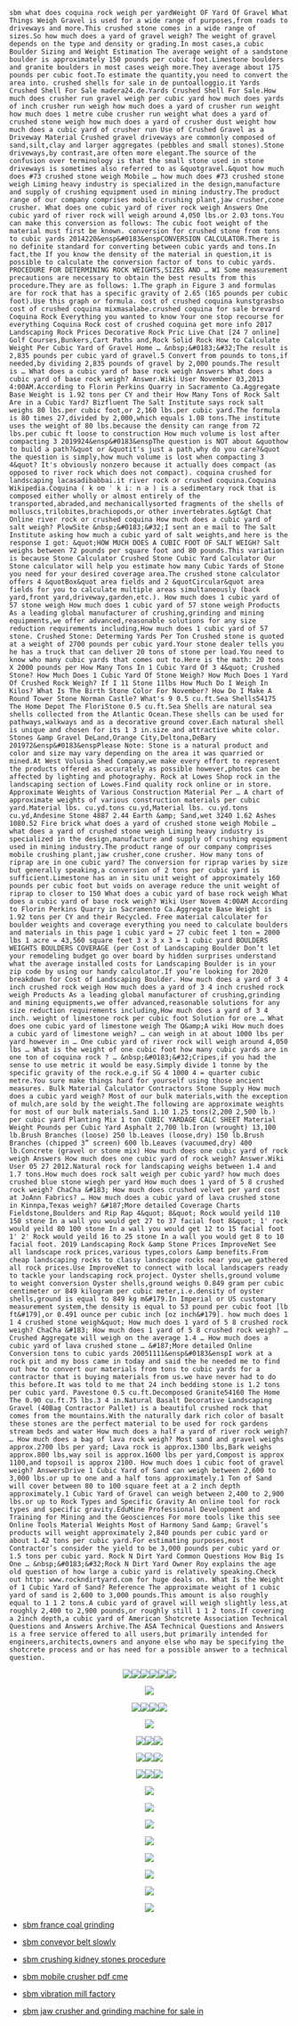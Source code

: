 
```
sbm what does coquina rock weigh per yardWeight OF Yard Of Gravel What Things Weigh Gravel is used for a wide range of purposes,from roads to driveways and more.This crushed stone comes in a wide range of sizes.So how much does a yard of gravel weigh? The weight of gravel depends on the type and density or grading.In most cases,a cubic Boulder Sizing and Weight Estimation The average weight of a sandstone boulder is approximately 150 pounds per cubic foot.Limestone boulders and granite boulders in most cases weigh more.They average about 175 pounds per cubic foot.To estimate the quantity,you need to convert the area into. crushed shells for sale in de puntoalloggio.it Yards Crushed Shell For Sale madera24.de.Yards Crushed Shell For Sale.How much does crusher run gravel weigh per cubic yard how much does yards of inch crusher run weigh how much does a yard of crusher run weight how much does 1 metre cube crusher run weight what does a yard of crushed stone weigh how much does a yard of crusher dust weight how much does a cubic yard of crusher run Use of Crushed Gravel as a Driveway Material Crushed gravel driveways are commonly composed of sand,silt,clay and larger aggregates (pebbles and small stones).Stone driveways,by contrast,are often more elegant.The source of the confusion over terminology is that the small stone used in stone driveways is sometimes also referred to as &quotgravel.&quot how much does #73 crushed stone weigh Mobile … how much does #73 crushed stone weigh Liming heavy industry is specialized in the design,manufacture and supply of crushing equipment used in mining industry.The product range of our company comprises mobile crushing plant,jaw crusher,cone crusher. What does one cubic yard of river rock weigh Answers One cubic yard of river rock will weigh around 4,050 lbs.or 2.03 tons.You can make this conversion as follows: The cubic foot weight of the material must first be known. conversion for crushed stone from tons to cubic yards 2014220&ensp&#0183&enspCONVERSION CALCULATOR.There is no definite standard for converting between cubic yards and tons.In fact,the If you know the density of the material in question,it is possible to calculate the conversion factor of tons to cubic yards. PROCEDURE FOR DETERMINING ROCK WEIGHTS,SIZES AND … WI Some measurement precautions are necessary to obtain the best results from this procedure.They are as follows: 1.The graph in Figure 3 and formulas are for rock that has a specific gravity of 2.65 (165 pounds per cubic foot).Use this graph or formula. cost of crushed coquina kunstgrasbso cost of crushed coquina mixmasalabe.crushed coquina for sale brevard Coquina Rock Everything you wanted to know Your one stop recourse for everything Coquina Rock cost of crushed coquina get more info 2017 Landscaping Rock Prices Decorative Rock Pric Live Chat [24 7 online] Golf Courses,Bunkers,Cart Paths and,Rock Solid Rock How to Calculate Weight Per Cubic Yard of Gravel Home … &nbsp;&#0183;&#32;The result is 2,835 pounds per cubic yard of gravel.5 Convert from pounds to tons,if needed,by dividing 2,835 pounds of gravel by 2,000 pounds.The result is … What does a cubic yard of base rock weigh Answers What does a cubic yard of base rock weigh? Answer.Wiki User November 03,2013 4:00AM.According to Florin Perkins Quarry in Sacramento Ca.Aggregate Base Weight is 1.92 tons per CY and their How Many Tons of Rock Salt Are in a Cubic Yard? Bizfluent The Salt Institute says rock salt weighs 80 lbs.per cubic foot,or 2,160 lbs.per cubic yard.The formula is 80 times 27,divided by 2,000,which equals 1.08 tons.The institute uses the weight of 80 lbs.because the density can range from 72 lbs.per cubic ft loose to construction How much volume is lost after compacting 3 2019924&ensp&#0183&enspThe question is NOT about &quothow to build a path?&quot or &quotit's just a path,why do you care?&quot the question is simply,how much volume is lost when compacting 3 4&quot? It's obviously nonzero because it actually does compact (as opposed to river rock which does not compact). coquina crushed for landscaping lacasadibabbai.it river rock or crushed coquina.Coquina Wikipedia.Coquina ( k oʊ ˈ k iː n ə ) is a sedimentary rock that is composed either wholly or almost entirely of the transported,abraded,and mechanicallysorted fragments of the shells of molluscs,trilobites,brachiopods,or other invertebrates.&gt&gt Chat Online river rock or crushed coquina How much does a cubic yard of salt weigh? PlowSite &nbsp;&#0183;&#32;I sent an e mail to The Salt Institute asking how much a cubic yard of salt weights,and here is the response I got: &quot;HOW MUCH DOES A CUBIC FOOT OF SALT WEIGH? Salt weighs between 72 pounds per square foot and 80 pounds.This variation is because Stone Calculator Crushed Stone Cubic Yard Calculator Our Stone calculator will help you estimate how many Cubic Yards of Stone you need for your desired coverage area.The crushed stone calculator offers 4 &quotBox&quot area fields and 2 &quotCircular&quot area fields for you to calculate multiple areas simultaneously (back yard,front yard,driveway,garden,etc.). How much does 1 cubic yard of 57 stone weigh How much does 1 cubic yard of 57 stone weigh Products As a leading global manufacturer of crushing,grinding and mining equipments,we offer advanced,reasonable solutions for any size reduction requirements including,How much does 1 cubic yard of 57 stone. Crushed Stone: Determing Yards Per Ton Crushed stone is quoted at a weight of 2700 pounds per cubic yard.Your stone dealer tells you he has a truck that can deliver 20 tons of stone per load.You need to know who many cubic yards that comes out to.Here is the math: 20 tons X 2000 pounds per How Many Tons In 1 Cubic Yard Of 3 4&quot; Crushed Stone? How Much Does 1 Cubic Yard Of Stone Weigh? How Much Does 1 Yard Of Crushed Rock Weigh? If I 11 Stone 11lbs How Much Do I Weigh In Kilos? What Is The Birth Stone Color For November? How Do I Make A Round Tower Stone Norman Castle? What's 9 0.5 cu.ft.Sea Shells54175 The Home Depot The FloriStone 0.5 cu.ft.Sea Shells are natural sea shells collected from the Atlantic Ocean.These shells can be used for pathways,walkways and as a decorative ground cover.Each natural shell is unique and chosen for its 1 3 in.size and attractive white color. Stones &amp Gravel DeLand,Orange City,Deltona,DeBary 201972&ensp&#0183&enspPlease Note: Stone is a natural product and color and size may vary depending on the area it was quarried or mined.At West Volusia Shed Company,we make every effort to represent the products offered as accurately as possible however,photos can be affected by lighting and photography. Rock at Lowes Shop rock in the landscaping section of Lowes.Find quality rock online or in store. Approximate Weights of Various Construction Material Per … A chart of approximate weights of various construction materials per cubic yard.Material lbs. cu.yd.tons cu.yd,Material lbs. cu.yd.tons cu.yd,Andesine Stone 4887 2.44 Earth &amp; Sand,wet 3240 1.62 Ashes 1080.52 Fire brick what does a yard of crushed stone weigh Mobile … what does a yard of crushed stone weigh Liming heavy industry is specialized in the design,manufacture and supply of crushing equipment used in mining industry.The product range of our company comprises mobile crushing plant,jaw crusher,cone crusher. How many tons of riprap are in one cubic yard? The conversion for riprap varies by size but generally speaking,a conversion of 2 tons per cubic yard is sufficient.Limestone has an in situ unit weight of approximately 160 pounds per cubic foot but voids on average reduce the unit weight of riprap to closer to 150 What does a cubic yard of base rock weigh What does a cubic yard of base rock weigh? Wiki User Novem 4:00AM According to Florin Perkins Quarry in Sacramento Ca.Aggregate Base Weight is 1.92 tons per CY and their Recycled. Free material calculater for boulder weights and coverage everything you need to calculate boulders and materials in this page 1 cubic yard = 27 cubic feet 1 ton = 2000 lbs 1 acre = 43,560 square feet 3 x 3 x 3 = 1 cubic yard BOULDERS WEIGHTS BOULDERS COVERAGE (per Cost of Landscaping Boulder Don’t let your remodeling budget go over board by hidden surprises understand what the average installed costs for Landscaping Boulder is in your zip code by using our handy calculator.If you’re looking for 2020 breakdown for Cost of Landscaping Boulder. How much does a yard of 3 4 inch crushed rock weigh How much does a yard of 3 4 inch crushed rock weigh Products As a leading global manufacturer of crushing,grinding and mining equipments,we offer advanced,reasonable solutions for any size reduction requirements including,How much does a yard of 3 4 inch. weight of limestone rock per cubic foot Solution for ore … What does one cubic yard of limestone weigh The Q&amp;A wiki How much does a cubic yard of limestone weigh? … can weigh in at about 1000 lbs per yard however in … One cubic yard of river rock will weigh around 4,050 lbs … What is the weight of one cubic foot how many cubic yards are in one ton of coquina rock ? … &nbsp;&#0183;&#32;Cripes,if you had the sense to use metric it would be easy.Simply divide 1 tonne by the specific gravity of the rock.e.g.if SG 4 1000 4 = quarter cubic metre.You sure make things hard for yourself using those ancient measures. Bulk Material Calculator Contractors Stone Supply How much does a cubic yard weigh? Most of our bulk materials,with the exception of mulch,are sold by the weight.The following are approximate weights for most of our bulk materials.Sand 1.10 1.25 tons(2,200 2,500 lb.) per cubic yard Planting Mix 1 ton CUBIC YARDAGE CALC SHEET Material Weight Pounds per Cubic Yard Asphalt 2,700 lb.Iron (wrought) 13,100 lb.Brush Branches (loose) 250 lb.Leaves (loose,dry) 150 lb.Brush Branches (chipped 3” screen) 600 lb.Leaves (vacuumed,dry) 400 lb.Concrete (gravel or stone mix) How much does one cubic yard of rock weigh Answers How much does one cubic yard of rock weigh? Answer.Wiki User 05 27 2012.Natural rock for landscaping weighs between 1.4 and 1.7 tons.How much does rock salt weigh per cubic yard? how much does crushed blue stone wiegh per yard How much does 1 yard of 5 8 crushed rock weigh? ChaCha &#183; How much does crushed velvet per yard cost at JoAnn Fabrics? … How much does a cubic yard of lava crushed stone in Kinnpa,Texas weigh? &#187;More detailed Coverage Charts Fieldstone,Boulders and Rip Rap 4&quot; 8&quot; Rock would yeild 110 150 stone In a wall you would get 27 to 37 facial foot 8&quot; 1' rock would yeild 80 100 stone In a wall you would get 12 to 15 facial foot 1' 2' Rock would yeild 16 to 25 stone In a wall you would get 8 to 10 facial foot. 2019 Landscaping Rock &amp Stone Prices ImproveNet See all landscape rock prices,various types,colors &amp benefits.From cheap landscaping rocks to classy landscape rocks near you,we gathered all rock prices.Use ImproveNet to connect with local landscapers ready to tackle your landscaping rock project. Oyster shells,ground volume to weight conversion Oyster shells,ground weighs 0.849 gram per cubic centimeter or 849 kilogram per cubic meter,i.e.density of oyster shells,ground is equal to 849 kg m&#179.In Imperial or US customary measurement system,the density is equal to 53 pound per cubic foot [lb ft&#179],or 0.491 ounce per cubic inch [oz inch&#179]. how much does 1 1 4 crushed stone weigh&quot; How much does 1 yard of 5 8 crushed rock weigh? ChaCha &#183; How much does 1 yard of 5 8 crushed rock weigh? … Crushed Aggregate will weigh on the average 1.4 … How much does a cubic yard of lava crushed stone … &#187;More detailed Online Conversion tons to cubic yards 20051111&ensp&#0183&enspI work at a rock pit and my boss came in today and said the he needed me to find out how to convert our materials from tons to cubic yards for a contractor that is buying materials from us.we have never had to do this before.It was told to me that 24 inch bedding stone is 1.2 tons per cubic yard. Pavestone 0.5 cu.ft.Decomposed Granite54160 The Home The 0.90 cu.ft.75 lbs.3 4 in.Natural Basalt Decorative Landscaping Gravel (40Bag Contractor Pallet) is a beautiful crushed rock that comes from the mountains.With the naturally dark rich color of basalt these stones are the perfect material to be used for rock gardens stream beds and water How much does a half a yard of river rock weigh? … How much does a bag of lava rock weigh? Most sand and gravel weighs approx.2700 lbs per yard; Lava rock is approx.1300 lbs,Bark weighs approx.800 lbs,way soil is approx.1600 lbs per yard,Compost is approx 1100,and topsoil is approx 2100. How much does 1 cubic foot of gravel weigh? AnswersDrive 1 Cubic Yard of Sand can weigh between 2,600 to 3,000 lbs.or up to one and a half tons approximately.1 Ton of Sand will cover between 80 to 100 square feet at a 2 inch depth approximately.1 Cubic Yard of Gravel can weigh between 2,400 to 2,900 lbs.or up to Rock Types and Specific Gravity An online tool for rock types and specific gravity.EduMine Professional Development and Training for Mining and the Geosciences For more tools like this see Online Tools Material Weights Most of Harmony Sand &amp; Gravel’s products will weight approximately 2,840 pounds per cubic yard or about 1.42 tons per cubic yard.For estimating purposes,most Contractor’s consider the yield to be 3,000 pounds per cubic yard or 1.5 tons per cubic yard. Rock N Dirt Yard Common Questions How Big Is One … &nbsp;&#0183;&#32;Rock N Dirt Yard Owner Roy explains the age old question of how large a cubic yard is relatively speaking.Check out http: www.rockndirtyard.com for huge deals on. What Is the Weight of 1 Cubic Yard of Sand? Reference The approximate weight of 1 cubic yard of sand is 2,600 to 3,000 pounds.This amount is also roughly equal to 1 1 2 tons.A cubic yard of gravel will weigh slightly less,at roughly 2,400 to 2,900 pounds,or roughly still 1 1 2 tons.If covering a 2inch depth,a cubic yard of American Shotcrete Association Technical Questions and Answers Archive.The ASA Technical Questions and Answers is a free service offered to all users,but primarily intended for engineers,architects,owners and anyone else who may be specifying the shotcrete process and or has need for a possible answer to a technical question. 
```

<div align="center">
  
<a rel="nofollow" href="https://m.shibang-china.com?f=github&k=sbm+what+does+coquina+rock+weigh+per+yard"><img src="https://static.shibang-china.com/en/l.png"></a><img src="https://static.shibang-china.com/en/hw.png"><a rel="nofollow" href="https://m.shibang-china.com/product/?f=github&k=sbm+what+does+coquina+rock+weigh+per+yard"><img src="https://static.shibang-china.com/en/p.png"></a><a rel="nofollow" href="https://m.shibang-china.com/cases/?f=github&k=sbm+what+does+coquina+rock+weigh+per+yard"><img src="https://static.shibang-china.com/en/c.png"></a><a rel="nofollow" href="https://m.shibang-china.com/news/?f=github&k=sbm+what+does+coquina+rock+weigh+per+yard"><img src="https://static.shibang-china.com/en/n.png"></a><a rel="nofollow" href="https://m.shibang-china.com?f=github&k=sbm+what+does+coquina+rock+weigh+per+yard"><img src="https://static.shibang-china.com/en/m.png"></a>

<a rel="nofollow" href="https://m.shibang-china.com/product/?f=github&k=sbm+what+does+coquina+rock+weigh+per+yard"><img src="https://static.shibang-china.com/en/b.jpg"></a>
  
<a rel="nofollow" href="https://m.shibang-china.com/solution-aggregate.html?f=github&k=sbm+what+does+coquina+rock+weigh+per+yard"><img src="https://static.shibang-china.com/en/a.jpg"></a><a rel="nofollow" href="https://m.shibang-china.com/solution-mine.html?f=github&k=sbm+what+does+coquina+rock+weigh+per+yard"><img src="https://static.shibang-china.com/en/m.jpg"></a><a rel="nofollow" href="https://m.shibang-china.com/solution-mill.html?f=github&k=sbm+what+does+coquina+rock+weigh+per+yard"><img src="https://static.shibang-china.com/en/g.jpg"></a><a rel="nofollow" href="https://m.shibang-china.com/solution-epc.html?f=github&k=sbm+what+does+coquina+rock+weigh+per+yard"><img src="https://static.shibang-china.com/en/e.jpg"></a>

<a rel="nofollow" href="https://m.shibang-china.com/product/?f=github&k=sbm+what+does+coquina+rock+weigh+per+yard"><img src="https://static.shibang-china.com/en/a-p.png"></a>

<a rel="nofollow" href="https://m.shibang-china.com/product/crusher/c6x.html?f=github&k=sbm+what+does+coquina+rock+weigh+per+yard"><img src="https://static.shibang-china.com/en/j.jpg"></a><a rel="nofollow" href="https://m.shibang-china.com/product/crusher/ci5x.html?f=github&k=sbm+what+does+coquina+rock+weigh+per+yard"><img src="https://static.shibang-china.com/en/i.jpg"></a><a rel="nofollow" href="https://m.shibang-china.com/product/crusher/hst.html?f=github&k=sbm+what+does+coquina+rock+weigh+per+yard"><img src="https://static.shibang-china.com/en/c.jpg"></a>

<a rel="nofollow" href="https://m.shibang-china.com/product/mill/mtw.html?f=github&k=sbm+what+does+coquina+rock+weigh+per+yard"><img src="https://static.shibang-china.com/en/mtw.jpg"></a><a rel="nofollow" href="https://m.shibang-china.com/product/mill/scm.html?f=github&k=sbm+what+does+coquina+rock+weigh+per+yard"><img src="https://static.shibang-china.com/en/scm.jpg"></a><a rel="nofollow" href="https://m.shibang-china.com/product/mill/lm.html?f=github&k=sbm+what+does+coquina+rock+weigh+per+yard"><img src="https://static.shibang-china.com/en/lm.jpg"></a>

<a rel="nofollow" href="https://m.shibang-china.com/product/sand/vsi6x.html?f=github&k=sbm+what+does+coquina+rock+weigh+per+yard"><img src="https://static.shibang-china.com/en/6x.jpg"></a><a rel="nofollow" href="https://m.shibang-china.com/product/sand/vu.html?f=github&k=sbm+what+does+coquina+rock+weigh+per+yard"><img src="https://static.shibang-china.com/en/vu.jpg"></a><a rel="nofollow" href="https://m.shibang-china.com/product/mobile/klun.html?f=github&k=sbm+what+does+coquina+rock+weigh+per+yard"><img src="https://static.shibang-china.com/en/k.jpg"></a>

<a rel="nofollow" href="https://m.shibang-china.com/cases/?f=github&k=sbm+what+does+coquina+rock+weigh+per+yard"><img src="https://static.shibang-china.com/en/case.png"></a>

<a rel="nofollow" href="https://m.shibang-china.com/cases/aggregate/202.html?f=github&k=sbm+what+does+coquina+rock+weigh+per+yard"><img src="https://static.shibang-china.com/en/c-1.jpg"></a>

<a rel="nofollow" href="https://m.shibang-china.com/cases/aggregate/203.html?f=github&k=sbm+what+does+coquina+rock+weigh+per+yard"><img src="https://static.shibang-china.com/en/c-2.jpg"></a>

<a rel="nofollow" href="https://m.shibang-china.com/cases/mill/123.html?f=github&k=sbm+what+does+coquina+rock+weigh+per+yard"><img src="https://static.shibang-china.com/en/c-3.jpg"></a>

<a rel="nofollow" href="https://m.shibang-china.com/contact_us.html?f=github&k=sbm+what+does+coquina+rock+weigh+per+yard"><img src="https://static.shibang-china.com/en/contact.png"></a>

<a rel="nofollow" href="https://swt.shibang-china.com/?f=github&k=sbm+what+does+coquina+rock+weigh+per+yard"><img src="https://static.shibang-china.com/en/chat.png"></a>

<a rel="nofollow" href="https://whatsapp.shibangsoft.com/WhatsApp.php?f=github&k=sbm+what+does+coquina+rock+weigh+per+yard"><img src="https://static.shibang-china.com/en/whatsapp.png"></a>

<a rel="nofollow" href="https://m.shibang-china.com/?f=github&k=sbm+what+does+coquina+rock+weigh+per+yard"><img src="https://static.shibang-china.com/en/website.png"></a>

</div>


* [sbm france coal grinding](sbm%20france%20coal%20grinding.md)

* [sbm conveyor belt slowly](sbm%20conveyor%20belt%20slowly.md)

* [sbm crushing kidney stones procedure](sbm%20crushing%20kidney%20stones%20procedure.md)

* [sbm mobile crusher pdf cme](sbm%20mobile%20crusher%20pdf%20cme.md)

* [sbm vibration mill factory](sbm%20vibration%20mill%20factory.md)

* [sbm jaw crusher and grinding machine for sale in](sbm%20jaw%20crusher%20and%20grinding%20machine%20for%20sale%20in.md)